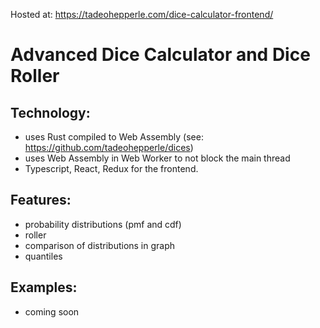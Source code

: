 Hosted at: https://tadeohepperle.com/dice-calculator-frontend/

# Advanced Dice Calculator and Dice Roller

## Technology:
- uses Rust compiled to Web Assembly (see: https://github.com/tadeohepperle/dices)
- uses Web Assembly in Web Worker to not block the main thread
- Typescript, React, Redux for the frontend.

## Features:
- probability distributions (pmf and cdf)
- roller
- comparison of distributions in graph
- quantiles

## Examples:
- coming soon
